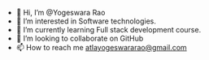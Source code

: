 - 👋 Hi, I’m @Yogeswara Rao
- 👀 I’m interested in Software technologies.
- 🌱 I’m currently learning Full stack development course.
- 💞️ I’m looking to collaborate on GitHub
- 📫 How to reach me atlayogeswararao@gmail.com

<!---
Yogesh4220/Yogesh4220 is a ✨ special ✨ repository because its `README.md` (this file) appears on your GitHub profile.
You can click the Preview link to take a look at your changes.
--->
